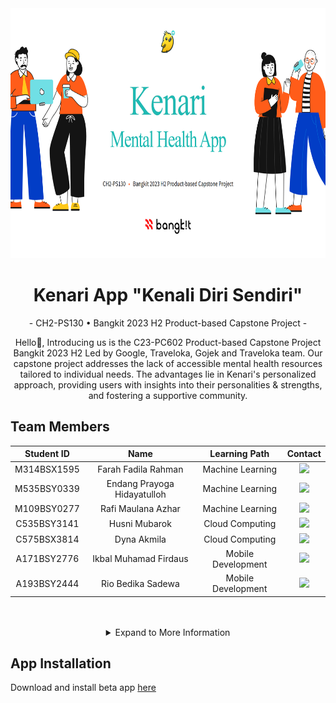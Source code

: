 <div align="center" ><img src="https://raw.githubusercontent.com/Kenari-App-Bangkit-Capstone-Project/.github/main/assets/kenari1.png" height="400px"></div>

<h1 align="center"> Kenari App "Kenali Diri Sendiri" </h1>

<p align="center"> - CH2-PS130   •   Bangkit 2023 H2 Product-based Capstone Project  - </p>

<p align="center"> Hello👋, Introducing us is the C23-PC602 Product-based Capstone Project Bangkit 2023 H2 Led by Google, Traveloka, Gojek and Traveloka team. Our capstone project addresses the lack of accessible mental health resources tailored to individual needs. The advantages lie in Kenari's personalized approach, providing users with insights into their personalities & strengths, and fostering a supportive community.  </p>

## Team Members

<div align="center">

|   Student ID   |           Name            |          Learning Path    |          Contact        |
|:--------------:|:-------------------------:|:------------------------:|:------------------------:|
| M314BSX1595    | Farah Fadila Rahman       | Machine Learning         | <a href="https://www.linkedin.com/in/farahfadilar/"><img src="https://img.shields.io/badge/LinkedIn-0077B5?style=for-the-badge&logo=linkedin&logoColor=white" /></a> |
| M535BSY0339    | Endang Prayoga Hidayatulloh| Machine Learning         | <a href="https://id.linkedin.com/in/endang-prayoga-hidayatulloh-0ab785217"><img src="https://img.shields.io/badge/LinkedIn-0077B5?style=for-the-badge&logo=linkedin&logoColor=white" /></a> | 
| M109BSY0277    | Rafi Maulana Azhar        | Machine Learning         | <a href="https://www.linkedin.com/in/rafi-maulana-azhar-79ba21259/"><img src="https://img.shields.io/badge/LinkedIn-0077B5?style=for-the-badge&logo=linkedin&logoColor=white" /></a> |
| C535BSY3141    | Husni Mubarok              | Cloud Computing          | <a href="https://www.linkedin.com/in/husni-picors-1ba742217/"><img src="https://img.shields.io/badge/LinkedIn-0077B5?style=for-the-badge&logo=linkedin&logoColor=white" /></a> |
| C575BSX3814    | Dyna Akmila                | Cloud Computing          | <a href="https://www.linkedin.com/in/dyna-akmila/"><img src="https://img.shields.io/badge/LinkedIn-0077B5?style=for-the-badge&logo=linkedin&logoColor=white" /></a> |
| A171BSY2776    | Ikbal Muhamad Firdaus     | Mobile Development       | <a href="https://www.linkedin.com/in/ikbal-muhamad-firdaus-4075021b9"><img src="https://img.shields.io/badge/LinkedIn-0077B5?style=for-the-badge&logo=linkedin&logoColor=white" /></a> |
| A193BSY2444    | Rio Bedika Sadewa          | Mobile Development       | <a href="https://www.linkedin.com/in/rio-bedika-sadewa-b5672329b"><img src="https://img.shields.io/badge/LinkedIn-0077B5?style=for-the-badge&logo=linkedin&logoColor=white" /></a> |

</div>

<br/>
<br/>

<details>
  <summary align="center">Expand to More Information</summary>
  
  ## Tech stack
  |Learning Path|Tech|
  |---|---|
  |Machine Learning|![Python](https://img.shields.io/badge/python-3670A0?style=for-the-badge&logo=python&logoColor=ffdd54) ![Pandas](https://img.shields.io/badge/pandas-%23150458.svg?style=for-the-badge&logo=pandas&logoColor=white) ![NumPy](https://img.shields.io/badge/numpy-%23013243.svg?style=for-the-badge&logo=numpy&logoColor=white) ![Matplotlib](https://img.shields.io/badge/Matplotlib-%23ffffff.svg?style=for-the-badge&logo=Matplotlib&logoColor=black) ![TensorFlow](https://img.shields.io/badge/TensorFlow-%23FF6F00.svg?style=for-the-badge&logo=TensorFlow&logoColor=white) ![Keras](https://img.shields.io/badge/Keras-%23D00000.svg?style=for-the-badge&logo=Keras&logoColor=white) ![scikit-learn](https://img.shields.io/badge/scikit--learn-%23F7931E.svg?style=for-the-badge&logo=scikit-learn&logoColor=white) ![FastAPI](https://img.shields.io/badge/FastAPI-005571?style=for-the-badge&logo=fastapi)|
  |Mobile Development|![Kotlin](https://img.shields.io/badge/kotlin-%237F52FF.svg?style=for-the-badge&logo=kotlin&logoColor=white) ![Android Studio](https://img.shields.io/badge/Android%20Studio-3DDC84.svg?style=for-the-badge&logo=android-studio&logoColor=white) ![Figma](https://img.shields.io/badge/figma-%23F24E1E.svg?style=for-the-badge&logo=figma&logoColor=white)|
  |Cloud Computing|![NodeJS](https://img.shields.io/badge/node.js-6DA55F?style=for-the-badge&logo=node.js&logoColor=white) ![Express.js](https://img.shields.io/badge/express.js-%23404d59.svg?style=for-the-badge&logo=express&logoColor=%2361DAFB) ![Google Cloud](https://img.shields.io/badge/GoogleCloud-%234285F4.svg?style=for-the-badge&logo=google-cloud&logoColor=white)|


## Application Architecture
<div align="center" ><img src="https://github.com/Kenari-App-Bangkit-Capstone-Project/.github/blob/main/assets/app_structure.png?raw=true" height="400px"></div>

## Kenari APP User Interface
<div align="center" ><img src="https://github.com/Kenari-App-Bangkit-Capstone-Project/.github/blob/main/assets/kenariui1.png?raw=true" height="400px"></div>
<div align="center" ><img src="https://github.com/Kenari-App-Bangkit-Capstone-Project/.github/blob/main/assets/kenariui2.png?raw=true" height="400px"></div>
  

</details>

## App Installation
Download and install beta app [here](https://github.com/Kenari-App-Bangkit-Capstone-Project/Kenari-MD/releases/download/v1.0.0/app-release.apk)